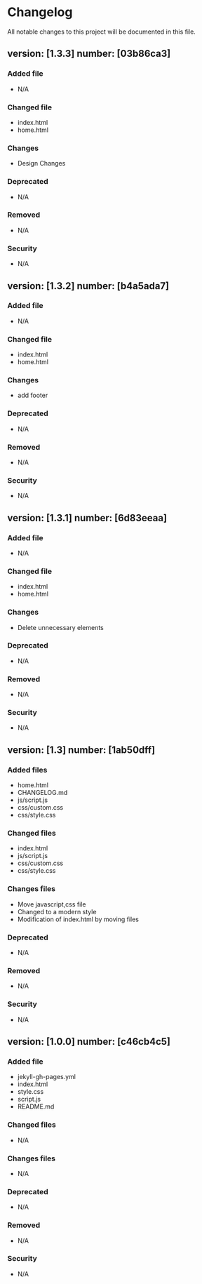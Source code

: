 # Changelog

All notable changes to this project will be documented in this file.
## version: [1.3.3] number: [03b86ca3]
### Added file
- N/A

### Changed file
- index.html
- home.html

### Changes
- Design Changes

### Deprecated
- N/A

### Removed
- N/A

### Security
- N/A

## version: [1.3.2] number: [b4a5ada7]
### Added file
- N/A

### Changed file
- index.html
- home.html

### Changes
- add footer

### Deprecated
- N/A

### Removed
- N/A

### Security
- N/A

## version: [1.3.1] number: [6d83eeaa]
### Added file
- N/A

### Changed file
- index.html
- home.html

### Changes
- Delete unnecessary elements

### Deprecated
- N/A

### Removed
- N/A

### Security
- N/A

## version: [1.3] number: [1ab50dff]
### Added files
- home.html
- CHANGELOG.md
- js/script.js
- css/custom.css
- css/style.css
  
### Changed files
- index.html
- js/script.js
- css/custom.css
- css/style.css

### Changes files
- Move javascript,css file
- Changed to a modern style 
- Modification of index.html by moving files

### Deprecated
- N/A

### Removed
- N/A

### Security
- N/A

## version: [1.0.0] number: [c46cb4c5]
### Added file
- jekyll-gh-pages.yml
- index.html
- style.css
- script.js
- README.md

### Changed files
- N/A

### Changes files
- N/A

### Deprecated
- N/A

### Removed
- N/A

### Security
- N/A
